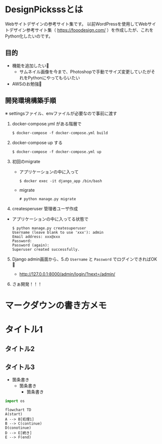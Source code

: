 # DesignPicksssとは
Webサイトデザインの参考サイト集です。
以前WordPressを使用してWebサイトデザイン参考サイト集（ https://fooodesign.com/ ）を作成したが、これをPython化したいのです。

## 目的
- 機能を追加したい🍔
    - サムネイル画像を今まで、Photoshopで手動でサイズ変更していたがそれをPythonにやってもらいたい
- AWSのお勉強🍕

## 開発環境構築手順

※ settingsファイル、envファイルが必要なので事前に渡す

1. docker-compose.yml がある階層で

    ```
    $ docker-compose -f docker-compose.yml build
    ```

2. docker-compose up する

    ```
    $ docker-compose -f docker-compose.yml up
    ```

3. 初回のmigrate
   - アプリケーションの中に入って
        ```
        $ docker exec -it django_app /bin/bash
        ```
    - migrate
        ```
        # python manage.py migrate
        ```


4. createsperuser 管理者ユーザ作成
  - アプリケーションの中に入ってる状態で
    ```
    $ python manage.py createsuperuser
    Username (leave blank to use 'xxx'): admin
    Email address: xxx@xxx
    Password:
    Password (again):
    Superuser created successfully.
    ```

5. Django admin画面から、5.の `Username` と `Password` でログインできればOK🎉
    - http://127.0.0.1:8000/admin/login/?next=/admin/

6. さぁ開発！！！

# マークダウンの書き方メモ

# タイトル1
## タイトル2
## タイトル3

- 箇条書き
  - 箇条書き
    - 箇条書き

```python
import os
```

```mermaid
flowchart TD
A(start)
A --> B[処理1]
B --> C(continue)
D(conotinue)
D --> E[続き]
E --> F(end)
